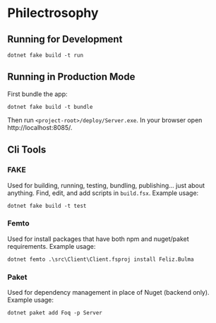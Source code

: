 # Philectrosophy

## Running for Development
```
dotnet fake build -t run
```


## Running in Production Mode
First bundle the app:
```
dotnet fake build -t bundle
```

Then run `<project-root>/deploy/Server.exe`. In your browser open http://localhost:8085/.

## Cli Tools

### FAKE
Used for building, running, testing, bundling, publishing... just about anything. Find, edit, and add scripts in `build.fsx`. Example usage:

```shell
dotnet fake build -t test
```

### Femto
Used for install packages that have both npm and nuget/paket requirements. Example usage:
```shell
dotnet femto .\src\Client\Client.fsproj install Feliz.Bulma
```

### Paket

Used for dependency management in place of Nuget (backend only). Example usage:

```shell
dotnet paket add Foq -p Server
```
